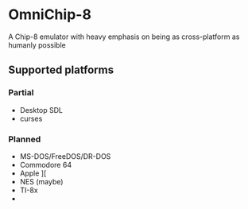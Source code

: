 OmniChip-8
=======
A Chip-8 emulator with heavy emphasis on being as cross-platform as humanly possible

Supported platforms
------ 
### Partial
 * Desktop SDL
 * curses
 
### Planned
 * MS-DOS/FreeDOS/DR-DOS
 * Commodore 64
 * Apple ][
 * NES (maybe)
 * TI-8x
 * 